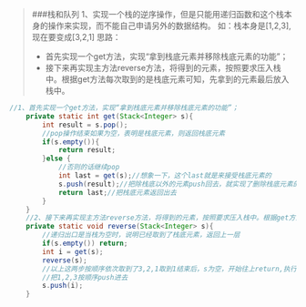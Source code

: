>###栈和队列
>1、实现一个栈的逆序操作，但是只能用递归函数和这个栈本身的操作来实现，而不能自己申请另外的数据结构。
>如：栈本身是[1,2,3],现在要变成[3,2,1]
>思路：
>- 首先实现一个get方法，实现“拿到栈底元素并移除栈底元素的功能”；
>- 接下来再实现主方法reverse方法，将得到的元素，按照要求压入栈中。根据get方法每次取到的是栈底元素可知，先拿到的元素最后放入栈中。

```java
//1、首先实现一个get方法，实现“拿到栈底元素并移除栈底元素的功能”；
	private static int get(Stack<Integer> s){
		int result = s.pop();
		//pop操作结束如果为空，表明是栈底元素，则返回栈底元素
		if(s.empty()){
			return result;
		}else {
			//否则的话继续pop
			int last = get(s);//想象一下，这个last就是来接受栈底元素的
			s.push(result);//把除栈底以外的元素push回去，就实现了删除栈底元素的功能
			return last;//把栈底元素返回出去
		}
	}
	//2、接下来再实现主方法reverse方法，将得到的元素，按照要求压入栈中。根据get方法每次取到的是栈底元素可知，先拿到的元素最后放入栈中。
	private static void reverse(Stack<Integer> s){
		//递归出口是当栈为空时，说明已经取到了栈底元素，返回上一层
		if(s.empty()) return;
		int i = get(s); 
		reverse(s);
		//以上这两步按顺序依次取到了3,2,1取到1结束后，s为空，开始往上return,执行以下操作
		//把1,2,3按顺序push进去
		s.push(i);
	}
```